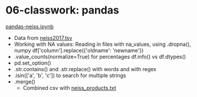 # 06-classwork: pandas

[pandas-neiss.ipynb](https://github.com/ilenapeng/foundations/blob/main/06-classwork/pandas-neiss.ipynb)
* Data from [neiss2017.tsv](https://github.com/ilenapeng/foundations/blob/main/06-classwork/neiss2017.tsv)
* Working with NA values: Reading in files with na_values, using .dropna(), numpy df['column'].replace({'oldname': 'newname'})
* .value_counts(normalize=True) for percentages df.info() vs df.dtypes()
* pd.set_option()
* .str.contains() and .str.replace() with words and with regex
* .isin(['a', 'b', 'c']) to search for multiple strings
* .merge()
    * Combined csv with [neiss_products.txt](https://github.com/ilenapeng/foundations/blob/main/06-classwork/neiss_products.txt)
